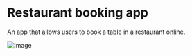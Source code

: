 # Restaurant booking app

An app that allows users to book a table in a restaurant online.

![image](https://user-images.githubusercontent.com/45925914/213962562-eb57c8d6-be50-4202-9f87-abdda06df9b1.png)
